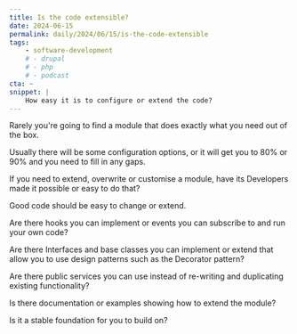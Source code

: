 ```yaml
---
title: Is the code extensible?
date: 2024-06-15
permalink: daily/2024/06/15/is-the-code-extensible
tags:
    - software-development
    # - drupal
    # - php
    # - podcast
cta: ~
snippet: |
    How easy it is to configure or extend the code?
---
```


Rarely you're going to find a module that does exactly what you need out of the box.

Usually there will be some configuration options, or it will get you to 80% or 90% and you need to fill in any gaps.

If you need to extend, overwrite or customise a module, have its Developers made it possible or easy to do that?

Good code should be easy to change or extend.

Are there hooks you can implement or events you can subscribe to and run your own code?

Are there Interfaces and base classes you can implement or extend that allow you to use design patterns such as the Decorator pattern?

Are there public services you can use instead of re-writing and duplicating existing functionality?

Is there documentation or examples showing how to extend the module?

Is it a stable foundation for you to build on?
